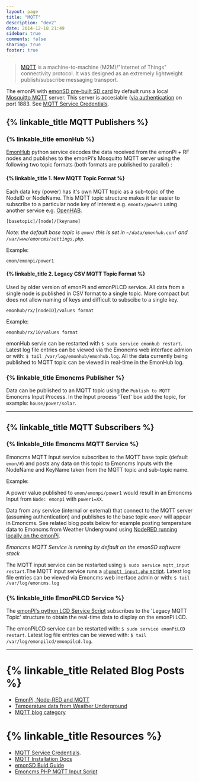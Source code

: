 ```yaml
---
layout: page
title: "MQTT"
description: "dev2"
date: 2014-12-18 21:49
sidebar: true
comments: false
sharing: true
footer: true
---
```


> [MQTT](http://mqtt.org/) is a machine-to-machine (M2M)/"Internet of Things" connectivity protocol. It was designed as an extremely lightweight publish/subscribe messaging transport.

The emonPi with [emonSD pre-built SD card](/technical/#emonsd-features) by default runs a local [Mosquitto MQTT](http://mosquitto.org/) server. This server is accesiable ([via authentication](/technical/credentials#mqtt) on port 1883. See [MQTT Service Credentials](/technical/credentials#mqtt).

## {% linkable_title MQTT Publishers %}

### {% linkable_title emonHub %}

[EmonHub](/technical/#emonhub) python service decodes the data received from the emonPi + RF nodes and publishes to the emonPi's Mosquitto MQTT server using the following two topic formats (both formats are published to parallel) :

#### {% linkable_title 1. New MQTT Topic Format %}

Each data key (power) has it's own MQTT topic as a sub-topic of the NodeID or NodeName. This MQTT topic structure makes it far easier to subscribe to a particular node key of interest e.g. `emontx/power1` using another service e.g. [OpenHAB](/integrations/openhab).

`[basetopic]/[node]/[keyname]`

*Note: the default base topic is `emon/` this is set in `~/data/emonhub.conf` and `/var/www/emoncms/settings.php`.*

Example:

`emon/emonpi/power1`

#### {% linkable_title 2. Legacy CSV MQTT Topic Format %}

Used by older version of emonPi and emonPiLCD service. All data from a single node is published in CSV format to a single topic. More compact but does not allow naming of keys and difficult to subscibe to a single key.

`emonhub/rx/[nodeID]/values format`

Example:

`emonhub/rx/10/values format`

emonHub servie can be restarted with `$ sudo service emonhub restart`.
Latest log file entries can be viewed via the Emoncms web interface admion or with: `$ tail /var/log/emonhub/emonhub.log`. All the data currently being published to MQTT topic can be viewed in real-time in the EmonHub log.

### {% linkable_title Emoncms Publisher %}

Data can be published to an MQTT topic using the `Publish to MQTT` Emoncms Input Process. In the Input process 'Text' box add the topic, for example: `house/power/solar`.

***

## {% linkable_title MQTT Subscribers %}

### {% linkable_title Emoncms MQTT Service %}

Emoncms MQTT Input service subscribes to the MQTT base topic (default `emon/#`) and posts any data on this topic to Emoncms Inputs with the NodeName and KeyName taken from the MQTT topic and sub-topic name.

Example:

A power value published to `emon/emonpi/power1` would result in an Emoncms Input from `Node: emonpi` with `power1=XX`.

Data from any service (internal or external) that connect to the MQTT server (assuming authentication) and publishes to the base topic `emon/` will appear in Emoncms. See related blog posts below for example posting temperature data to Emoncms from Weather Underground using [NodeRED running locally on the emonPi](/integrations/nodered).

*Emoncms MQTT Service is running by default on the emonSD software stack*

The MQTT input service can be restarted using `$ sudo service mqtt_input restart`.The MQTT input service runs a [`phpmqtt_input.php` script](https://github.com/emoncms/emoncms/blob/master/scripts/phpmqtt_input.php).
Latest log file entries can be viewed via Emoncms web inerface admin or with: `$ tail /var/log/emoncms.log`


 
### {% linkable_title EmonPiLCD Service %}

The [emonPi's python LCD Service Script](https://github.com/openenergymonitor/emonpi/blob/master/lcd/emonPiLCD.py) subscribes to the 'Legacy MQTT Topic' structure to obtain the real-time data to display on the emonPi LCD.

The emonPiLCD service can be restarted with: `$ sudo service emonPiLCD restart`.
Latest log file entries can be viewed with: `$ tail /var/log/emonpilcd/emonpilcd.log`.

***

# {% linkable_title Related Blog Posts %}

- [EmonPi, Node-RED and MQTT](https://blog.openenergymonitor.org/2015/10/emonpi-nodered-and-mqtt/)
- [Temperature data from Weather Underground](https://blog.openenergymonitor.org/2016/02/outdoor-temperature-data-from-weather/)
- [MQTT blog category](https://blog.openenergymonitor.org/categories/mqtt/)

# {% linkable_title Resources %}

- [MQTT Service Credentials](/technical/credentials#mqtt).
- [MQTT Installation Docs](https://github.com/emoncms/emoncms/blob/master/docs/RaspberryPi/MQTT.md)
- [emonSD Buid Guide](https://github.com/openenergymonitor/emonpi/blob/master/docs/SD-card-build.md)
- [Emoncms PHP MQTT Input Script](https://github.com/emoncms/emoncms/blob/master/scripts/phpmqtt_input.php)

